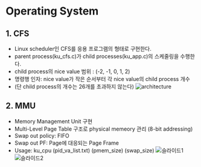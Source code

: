 # Operating System



## 1. CFS
- Linux scheduler인 CFS를 응용 프로그램의 형태로 구현한다.
- parent process(ku_cfs.c)가 child processes(ku_app.c)의 스케줄링을 수행한다.
- child process의 nice value 범위 : (-2, -1, 0, 1, 2)
- 명령행 인자: nice value가 작은 순서부터 각 nice value의 child process 개수
- (단 child process의 개수는 26개를 초과하지 않는다)
![architecture](https://user-images.githubusercontent.com/46714683/80897023-928e4c80-8d2f-11ea-857b-07608a360519.png)
 
 
 
 
 
 
  
## 2. MMU
- Memory Management Unit 구현
- Multi-Level Page Table 구조로 physical memeory 관리 (8-bit addressing)
- Swap out policy: FIFO
- Swap out PF: Page에 대응되는 Page Frame
- Usage: ku_cpu (pid_va_list.txt) (pmem_size) (swap_size)
![슬라이드1](https://user-images.githubusercontent.com/46714683/82776010-6b392400-9e84-11ea-8142-cd5225adfc16.JPG)
![슬라이드2](https://user-images.githubusercontent.com/46714683/82776013-6e341480-9e84-11ea-8ada-4996a2155227.JPG)
